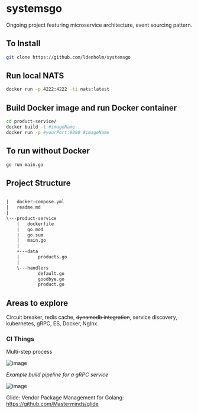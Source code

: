 # systemsgo

Ongoing project featuring microservice architecture, event sourcing pattern.

## To Install

```sh
git clone https://github.com/ldenholm/systemsgo
```

## Run local NATS

```sh
docker run -p 4222:4222 -ti nats:latest
```

## Build Docker image and run Docker container

```sh
cd product-service/
docker build -t #imageName .
docker run -p #yourPort:9090 #imageName
```

## To run without Docker

```sh
go run main.go
```

## Project Structure

```txt

|   docker-compose.yml
|   readme.md
|
\---product-service
    |   dockerfile
    |   go.mod
    |   go.sum
    |   main.go
    |
    +---data
    |       products.go
    |
    \---handlers
            default.go
            goodbye.go
            product.go
```

## Areas to explore

Circuit breaker, redis cache, ~~dynamodb integration~~,
service discovery, kubernetes, gRPC, ES, Docker, NgInx.

### CI Things

Multi-step process

![image](https://user-images.githubusercontent.com/47731607/134104063-1208a7c7-2b65-4210-ae95-64c6dccf8e36.png)



_Example build pipeline for a gRPC service_

![image](https://user-images.githubusercontent.com/47731607/134103895-49543677-2391-4947-a1f1-2b24b3f12c12.png)



Glide: Vendor Package Management for Golang: https://github.com/Masterminds/glide
